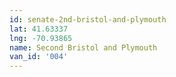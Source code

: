 ```yaml
---
id: senate-2nd-bristol-and-plymouth
lat: 41.63337
lng: -70.93865
name: Second Bristol and Plymouth
van_id: '004'
---
```

